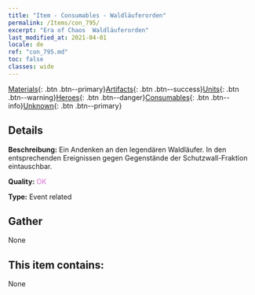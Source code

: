 ```yaml
---
title: "Item - Consumables - Waldläuferorden"
permalink: /Items/con_795/
excerpt: "Era of Chaos  Waldläuferorden"
last_modified_at: 2021-04-01
locale: de
ref: "con_795.md"
toc: false
classes: wide
---
```

 [Materials](/de/Items/){: .btn .btn--primary}[Artifacts](/de/Items/Artifacts/){: .btn .btn--success}[Units](/de/Items/Units/){: .btn .btn--warning}[Heroes](/de/Items/Heroes/){: .btn .btn--danger}[Consumables](/de/Items/Consumables/){: .btn .btn--info}[Unknown](/de/Items/Unknown/){: .btn .btn--primary}

## Details
 **Beschreibung:** Ein Andenken an den legendären Waldläufer. In den entsprechenden Ereignissen gegen Gegenstände der Schutzwall-Fraktion eintauschbar.

 **Quality:** <span style="color: #DA70D6">OK</span>

 **Type:** Event related

## Gather

  None

## This item contains:

  None

